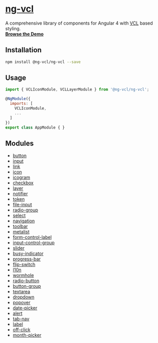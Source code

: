 # [ng-vcl](https://ng-vcl.github.io/ng-vcl/)

A comprehensive library of components for Angular 4 with [VCL](http://vcl.github.io/) based styling.<br>
**[Browse the Demo](https://ng-vcl.github.io/ng-vcl/)**

## Installation

```sh
npm install @ng-vcl/ng-vcl --save
```

## Usage

```js
import { VCLIconModule, VCLLayerModule } from '@ng-vcl/ng-vcl';

@NgModule({
  imports: [
    VCLIconModule,
    ...
  ]
})
export class AppModule { }
```

## Modules

- [button](./button)
- [input](./input)
- [link](./link)
- [icon](./icon)
- [icogram](./icogram)
- [checkbox](./checkbox)
- [layer](./layer)
- [notifier](./notifier)
- [token](./token)
- [file-input](./file-input)
- [radio-group](./radio-group)
- [select](./select)
- [navigation](./navigation)
- [toolbar](./toolbar)
- [metalist](./metalist)
- [form-control-label](./form-control-label)
- [input-control-group](./input-control-group)
- [slider](./slider)
- [busy-indicator](./busy-indicator)
- [progress-bar](./progress-bar)
- [flip-switch](./flip-switch)
- [l10n](./l10n)
- [wormhole](./wormhole)
- [radio-button](./radio-button)
- [button-group](./button-group)
- [textarea](./textarea)
- [dropdown](./dropdown)
- [popover](./popover)
- [date-picker](./date-picker)
- [alert](./alert)
- [tab-nav](./tab-nav)
- [label](./label)
- [off-click](./off-click)
- [month-picker](./month-picker)
